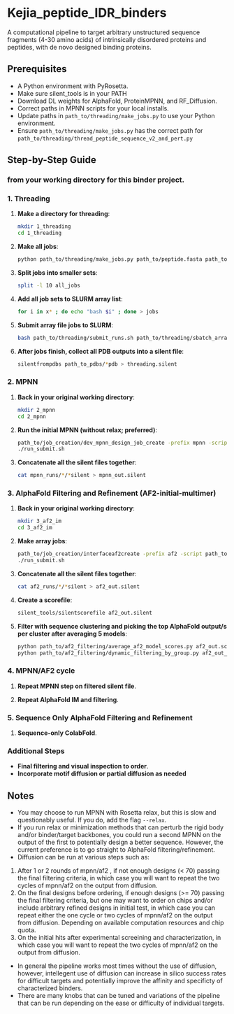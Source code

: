 # Kejia_peptide_IDR_binders

A computational pipeline to target arbitrary unstructured sequence fragments (4-30 amino acids) of intrinsically disordered proteins and peptides, with de novo designed binding proteins.

## Prerequisites

- A Python environment with PyRosetta.
- Make sure silent_tools is in your PATH
- Download DL weights for AlphaFold, ProteinMPNN, and RF_Diffusion.
- Correct paths in MPNN scripts for your local installs.
- Update paths in `path_to/threading/make_jobs.py` to use your Python environment.
- Ensure `path_to/threading/make_jobs.py` has the correct path for `path_to/threading/thread_peptide_sequence_v2_and_pert.py`

## Step-by-Step Guide

### from your working directory for this binder project.

### 1. Threading

1. **Make a directory for threading**:
    ```sh
    mkdir 1_threading
    cd 1_threading
    ```

2. **Make all jobs**:
    ```sh
    python path_to/threading/make_jobs.py path_to/peptide.fasta path_to/scaffolds.list | sort -R > all_jobs
    ```

3. **Split jobs into smaller sets**:
    ```sh
    split -l 10 all_jobs
    ```

4. **Add all job sets to SLURM array list**:
    ```sh
    for i in x* ; do echo "bash $i" ; done > jobs
    ```

5. **Submit array file jobs to SLURM**:
    ```sh
    bash path_to/threading/submit_runs.sh path_to/threading/sbatch_array.sh
    ```

6. **After jobs finish, collect all PDB outputs into a silent file**:
    ```sh
    silentfrompdbs path_to_pdbs/*pdb > threading.silent
    ```

### 2. MPNN

1. **Back in your original working directory**:
    ```sh
    mkdir 2_mpnn
    cd 2_mpnn
    ```

2. **Run the initial MPNN (without relax; preferred)**:
    ```sh
    path_to/job_creation/dev_mpnn_design_job_create -prefix mpnn -script path_to/mpnn_git_repo/design_scripts/killer_mpnn_interface_design.py -p cpu -t 12:00:00 -mem 5 -cpus 1 -conda path_to/env/mpnn_pyro -structs_per_job 100 -silent path_to/threading.silent -args "--num_seq_per_target 5 --max_out 5 --sampling_temp 0.1"
    ./run_submit.sh
    ```

3. **Concatenate all the silent files together**:
    ```sh
    cat mpnn_runs/*/*silent > mpnn_out.silent
    ```

### 3. AlphaFold Filtering and Refinement (AF2-initial-multimer)

1. **Back in your original working directory**:
    ```sh
    mkdir 3_af2_im
    cd 3_af2_im
    ```

2. **Make array jobs**:
    ```sh
    path_to/job_creation/interfaceaf2create -prefix af2 -script path_to/colabfold_initial_guess/AlphaFold2_initial_guess_multimer.py -silent ../2_mpnn/mpnn_out.silent -gres "gpu:1" -apptainer path_to/colab_fold_ig.sif -structs_per_job 300 -p gpu-bf -t 06:00:00
    ./run_submit.sh
    ```

3. **Concatenate all the silent files together**:
    ```sh
    cat af2_runs/*/*silent > af2_out.silent
    ```

4. **Create a scorefile**:
    ```sh
    silent_tools/silentscorefile af2_out.silent
    ```

5. **Filter with sequence clustering and picking the top AlphaFold output/s per cluster after averaging 5 models**:
    ```sh
    python path_to/af2_filtering/average_af2_model_scores.py af2_out.sc > af2_out_averaged.sc
    python path_to/af2_filtering/dynamic_filtering_by_group.py af2_out_averaged.sc af2_out.silent
    ```

### 4. MPNN/AF2 cycle
1. **Repeat MPNN step on filtered silent file**.

2. **Repeat AlphaFold IM and filtering**.

### 5. Sequence Only AlphaFold Filtering and Refinement
1. **Sequence-only ColabFold**.

### Additional Steps

- **Final filtering and visual inspection to order**.
- **Incorporate motif diffusion or partial diffusion as needed**

## Notes

- You may choose to run MPNN with Rosetta relax, but this is slow and questionably useful. If you do, add the flag `--relax`.
- If you run relax or minimization methods that can perturb the rigid body and/or binder/target backbones, you could run a second MPNN on the output of the first to potentially design a better sequence. However, the current preference is to go straight to AlphaFold filtering/refinement.
- Diffusion can be run at various steps such as:
1. After 1 or 2 rounds of mpnn/af2 , if not enough designs (< 70) passing the final filtering criteria, in which case you will want to repeat the two cycles of mpnn/af2 on the output from diffusion.
2. On the final designs before ordering, if enough designs (>= 70) passing the final filtering criteria, but one may want to order on chips and/or include arbitrary refined designs in initial test, in which case you can repeat either the one cycle or two cycles of mpnn/af2 on the output from diffusion. Depending on available computation resources and chip quota.
3. On the initial hits after experimental screeining and characterization, in which case you will want to repeat the two cycles of mpnn/af2 on the output from diffusion.
- In general the pipeline works most times without the use of diffusion, however, intellegent use of diffusion can increase in silico success rates for difficult targets and potentially improve the affinity and specificty of characterized binders.
- There are many knobs that can be tuned and variations of the pipeline that can be run depending on the ease or difficulty of individual targets.

